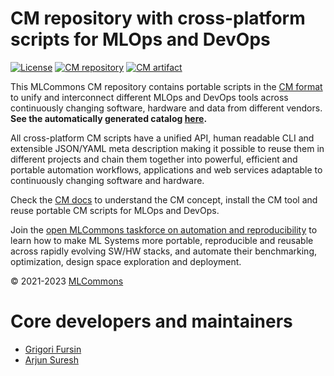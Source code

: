 # CM repository with cross-platform scripts for MLOps and DevOps

[![License](https://img.shields.io/badge/License-Apache%202.0-green)](https://github.com/mlcommons/ck/tree/master/cm)
[![CM repository](https://img.shields.io/badge/Collective%20Mind-compatible-blue)](https://github.com/mlcommons/ck)
[![CM artifact](https://img.shields.io/badge/Artifact-automated%20and%20reusable-blue)](https://github.com/mlcommons/ck)

This MLCommons CM repository contains portable scripts
in the [CM format](https://github.com/mlcommons/ck) to unify and interconnect 
different MLOps and DevOps tools across continuously changing software, hardware and data
from different vendors.
**See the automatically generated catalog [here](https://github.com/mlcommons/ck/blob/master/docs/list_of_scripts.md).**

All cross-platform СM scripts have a unified API, human readable CLI and extensible JSON/YAML meta description
making it possible to reuse them in different projects and chain them together 
into powerful, efficient and portable automation workflows, applications and web services
adaptable to continuously changing software and hardware.

Check the [CM docs](https://github.com/mlcommons/ck/tree/master/docs) to understand
the CM concept, install the CM tool and reuse portable CM scripts for MLOps and DevOps.

Join the [open MLCommons taskforce on automation and reproducibility](../docs/taskforce.md) 
to learn how to make ML Systems more portable, reproducible and reusable 
across rapidly evolving SW/HW stacks, and automate their benchmarking, optimization, 
design space exploration and deployment.

&copy; 2021-2023 [MLCommons](https://mlcommons.org)

# Core developers and maintainers

* [Grigori Fursin](https://cKnowledge.org/gfursin)
* [Arjun Suresh](https://www.linkedin.com/in/arjunsuresh)
